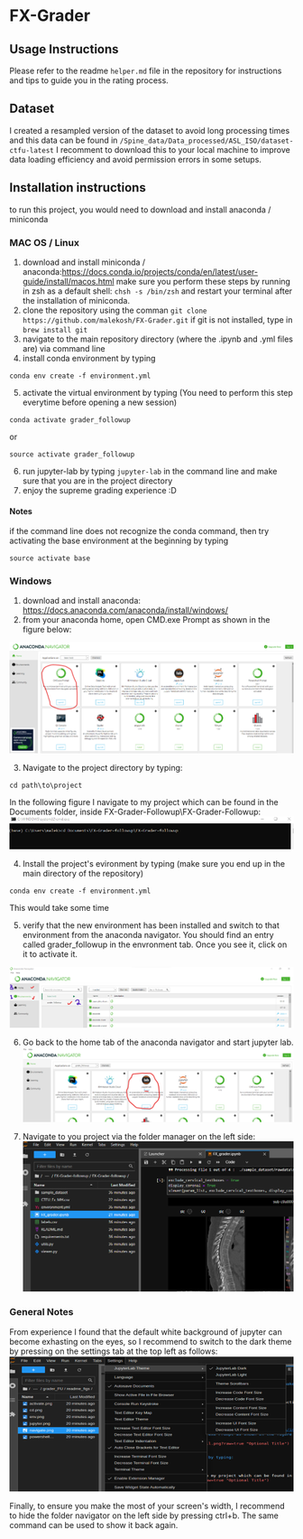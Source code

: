 # FX-Grader

## Usage Instructions
Please refer to the readme `helper.md` file in the repository for instructions and tips to guide you in the rating process.


## Dataset
I created a resampled version of the dataset to avoid long processing times and this data can be found in `/Spine_data/Data_processed/ASL_ISO/dataset-ctfu-latest` I recomment to download this to your local machine to improve data loading efficiency and avoid permission errors in some setups.  

## Installation instructions

to run this project, you would need to download and install anaconda / miniconda



### MAC OS / Linux
1) download and install miniconda / anaconda:https://docs.conda.io/projects/conda/en/latest/user-guide/install/macos.html 
make sure you perform these steps by running in zsh as a default shell: `chsh -s /bin/zsh` and restart your terminal after the installation of miniconda.
2) clone the repository using the comman `git clone https://github.com/malekosh/FX-Grader.git`
if git is not installed, type in `brew install git`
3) navigate to the main repository directory (where the .ipynb and .yml files are) via command line
4) install conda environment by typing
```
conda env create -f environment.yml
```
5) activate the virtual environment by typing (You need to perform this step everytime before opening a new session)
```
conda activate grader_followup
```
or 
```
source activate grader_followup
```
6) run jupyter-lab by typing `jupyter-lab` in the command line and make sure that you are in the project directory
7) enjoy the supreme grading experience :D

#### Notes
if the command line does not recognize the conda command, then try activating the base environment at the beginning by typing
```
source activate base
```

### Windows
1) download and install anaconda: https://docs.anaconda.com/anaconda/install/windows/
2) from your anaconda home, open CMD.exe Prompt as shown in the figure below:

![Screenshot](./readme_figs/powershell.png?raw=true "Optional Title")


3) Navigate to the project directory by typing:
```
cd path\to\project
```
In the following figure I navigate to my project which can be found in the Documents folder, inside FX-Grader-Followup\FX-Grader-Followup:
![Screenshot](./readme_figs/cd.png?raw=true "Optional Title")


4) Install the project's evironment by typing (make sure you end up in the main directory of the repository)
```
conda env create -f environment.yml
```
This would take some time

5) verify that the new environment has been installed and switch to that environment from the anaconda navigator. You should find an entry called grader_followup in the envronment tab. Once you see it, click on it to activate it. 

![Screenshot](./readme_figs/activate.png?raw=true "Optional Title")

6) Go back to the home tab of the anaconda navigator and start jupyter lab.
![Screenshot](./readme_figs/jupyter.png?raw=true "Optional Title")

7) Navigate to you project via the folder manager on the left side:
![Screenshot](./readme_figs/navigate.png?raw=true "Optional Title")

### General Notes
From experience I found that the default white background of jupyter can become exhasting on the eyes, so I recommend to switch to the dark theme by pressing on the settings tab at the top left as follows:
![Screenshot](./readme_figs/theme.png?raw=true "Optional Title")

Finally, to ensure you make the most of your screen's width, I recommend to hide the folder navigator on the left side by pressing ctrl+b. The same command can be used to show it back again.